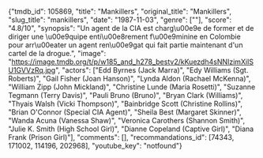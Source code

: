 {"tmdb_id": 105869, "title": "Mankillers", "original_title": "Mankillers", "slug_title": "mankillers", "date": "1987-11-03", "genre": [""], "score": "4.8/10", "synopsis": "Un agent de la CIA est charg\u00e9e de former et de diriger une \u00e9quipe enti\u00e8rement f\u00e9minine en Colombie pour arr\u00eater un agent ren\u00e9gat qui fait partie maintenant d'un cartel de la drogue.", "image": "https://image.tmdb.org/t/p/w185_and_h278_bestv2/kKuezdh4sNNIzimXiISU1GVVzRq.jpg", "actors": ["Edd Byrnes (Jack Marra)", "Edy Williams (Sgt. Roberts)", "Gail Fisher (Joan Hanson)", "Lynda Aldon (Rachael McKenna)", "William Zipp (John Mickland)", "Christine Lunde (Maria Rosetti)", "Suzanne Tegmann (Terry Davis)", "Pauli Bruno (Bruno)", "Bryan Clark (Williams)", "Thyais Walsh (Vicki Thompson)", "Bainbridge Scott (Christine Rollins)", "Brian O'Connor (Special CIA Agent)", "Sheila Best (Margaret Skinner)", "Wanda Acuna (Vanessa Shaw)", "Veronica Carothers (Shannon Smith)", "Julie K. Smith (High School Girl)", "Dianne Copeland (Captive Girl)", "Diana Frank (Prison Girl)"], "comments": [], "recommandations_id": [74343, 171002, 114196, 202968], "youtube_key": "notfound"}